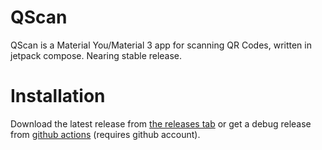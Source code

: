 # QScan

QScan is a Material You/Material 3 app for scanning QR Codes, written in jetpack compose. Nearing stable release.

# Installation
Download the latest release from [the releases tab](https://github.com/Henry-Hiles/QScan/releases) or get a debug release from [github actions](https://github.com/Henry-Hiles/QScan/actions/workflows/build.yml) (requires github account).
